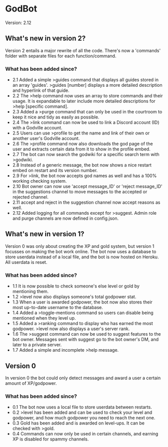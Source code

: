 # GodBot
Version: 2.12

## What's new in version 2?
Version 2 entails a major rewrite of all the code.
There's now a 'commands' folder with separate files for each function/command.

### What has been added since?
* 2.1 Added a simple >guides command that displays all guides stored in an array 'guides'. >guides [number] displays a more detailed description and hyperlink of that guide.
* 2.2 The >help command now uses an array to store commands and their usage. It is expandable to later include more detailed descriptions for >help [specific command].
* 2.3 Added a >purge command that can only be used in the courtroom to keep it nice and tidy as easily as possible.
* 2.4 The >link command can now be used to link a Discord account (ID) with a Godville account.
* 2.5 Users can use >profile to get the name and link of their own or another user's Godville account.
* 2.6 The >profile command now also downloads the god page of the user and extracts certain data from it to show in the profile embed.
* 2.7 The bot can now search the godwiki for a specific search term with >godwiki.
* 2.8 Instead of a generic message, the bot now shows a nice restart embed on restart and its version number.
* 2.9 For >link, the bot now accepts god names as well and has a 100% working checking system.
* 2.10 Bot owner can now use 'accept message_ID' or 'reject message_ID' in the suggestions channel to move messages to the accepted or rejected channel.
* 2.11 accept and reject in the suggestion channel now accept reasons as well.
* 2.12 Added logging for all commands except for >suggest. Admin role and purge channels are now defined in config.json.

## What's new in version 1?
Version 0 was only about creating the XP and gold system, but version 1 focusses on making the bot work online. The bot now uses a database to store userdata instead of a local file, and the bot is now hosted on Heroku. All userdata is reset.

### What has been added since?
* 1.1 It is now possible to check someone's else level or gold by mentioning them.
* 1.2 >level now also displays someone's total godpower stat.
* 1.3 When a user is awarded godpower, the bot now also stores their most up-to-date username to the database.
* 1.4 Added a >toggle-mentions command so users can disable being mentioned when they level up.
* 1.5 Added a >ranking command to display who has earned the most godpower. >level now also displays a user's server rank.
* 1.6 The >suggest command can now be used to suggest features to the bot owner. Messages sent with suggest go to the bot owner's DM, and later to a private server.
* 1.7 Added a simple and incomplete >help message.

## Version 0
In version 0 the bot could only detect messages and award a user a certain amount of XP/godpower.

### What has been added since?
* 0.1 The bot now uses a local file to store userdata between restarts.
* 0.2 >level has been added and can be used to check your level and godpower, and how much godpower you need to reach the next one.
* 0.3 Gold has been added and is awarded on level-ups. It can be checked with >gold.
* 0.4 Commands can now only be used in certain channels, and earning XP is disabled for spammy channels.